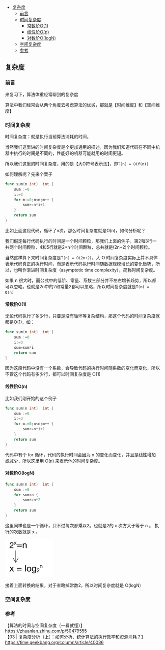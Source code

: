 <!-- START doctoc generated TOC please keep comment here to allow auto update -->
<!-- DON'T EDIT THIS SECTION, INSTEAD RE-RUN doctoc TO UPDATE -->

- [复杂度](#%E5%A4%8D%E6%9D%82%E5%BA%A6)
  - [前言](#%E5%89%8D%E8%A8%80)
  - [时间复杂度](#%E6%97%B6%E9%97%B4%E5%A4%8D%E6%9D%82%E5%BA%A6)
    - [常数阶O(1)](#%E5%B8%B8%E6%95%B0%E9%98%B6o1)
    - [线性阶O(n)](#%E7%BA%BF%E6%80%A7%E9%98%B6on)
    - [对数阶O(logN)](#%E5%AF%B9%E6%95%B0%E9%98%B6ologn)
  - [空间复杂度](#%E7%A9%BA%E9%97%B4%E5%A4%8D%E6%9D%82%E5%BA%A6)
  - [参考](#%E5%8F%82%E8%80%83)

<!-- END doctoc generated TOC please keep comment here to allow auto update -->

## 复杂度

### 前言

来复习下，算法体重经常聊到的复杂度  

算法中我们经常会从两个角度去考虑算法的优劣，那就是【时间维度】和【空间维度】   

### 时间复杂度

时间复杂度：就是执行当前算法消耗的时间。  

当然我们这里讲的时间复杂度是个更加通用的描述，因为我们知道代码在不同中机器中执行的时间是不同的，性能好的机器可能就用的时间更短。

所以我们这里的时间复杂度，用的是【大O符号表示法】，即`T(n) = O(f(n))`     

如何理解呢？先来个栗子   

```go
func sum(n int)  int {
	sum :=0
	i:=3
	for m:=0;m<n;m++ {
		sum+=n*i+1
	}
	return sum
}
```

比如上面这段代码，循环了n次，那么时间复杂度就是O(n)，如何分析呢？  

我们假定每行代码执行的时间是一个时间颗粒，那我们上面的例子，第2和3行一共两个时间颗粒，4和5行就是2*n个时间颗粒，总共就是(2n+2)个时间颗粒。  

当然这样算下来时间复杂度是`T(n) = O(2n+2)`，大 O 时间复杂度实际上并不具体表示代码真正的执行时间，而是表示代码执行时间随数据规模增长的变化趋势，所以，也叫作渐进时间复杂度（asymptotic time complexity），简称时间复杂度。  

如果 n 很大时，而公式中的低阶、常量、系数三部分并不左右增长趋势，所以都可以忽略。也就是2n中的2和常量2都可以忽略，所以时间复杂度就是`T(n) = O(n)`   

#### 常数阶O(1)

无论代码执行了多少行，只要是没有循环等复杂结构，那这个代码的时间复杂度就都是O(1)，如：  

```go
func sum(n int)  int {
	sum :=0
	i:=3
	sum=sum*i
	return sum
}
```

因为这段代码中没有一个系数，会导致代码的执行时间随系数的变化而变化，所以不管这个代码有多少行，都可以时间复杂度是 O(1)  

#### 线性阶O(n)

比如我们刚开始的这个例子  

```go
func sum(n int)  int {
	sum :=0
	i:=3
	for m:=0;m<n;m++ {
		sum+=n*i+1
	}
	return sum
}
```

代码中有个 for 循环，代码的执行时间会因为 n 的变化而变化，并且是线性增加或减少，所以这里用 O(n) 来表示他的时间复杂度。  

#### 对数阶O(logN)

```go
func sum(n int)  int {
	sum :=0
	for sum<n {
		sum+=n*2
	}
	return sum
}
```

这里同样也是一个循环，只不过每次都乘以2。也就是2的 x 次方大于等于 n 。 执行的次数就是 x 。  

<img src="/img/time-log.jpg" alt="time-log" style="zoom:40%;" />

接着上面转换的结果，对于省略掉常数2，所以时间复杂度就是 O(logN)  








### 空间复杂度




### 参考

【算法的时间与空间复杂度（一看就懂）】https://zhuanlan.zhihu.com/p/50479555  
【03 | 复杂度分析（上）：如何分析、统计算法的执行效率和资源消耗？】https://time.geekbang.org/column/article/40036    